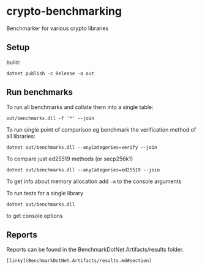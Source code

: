 # crypto-benchmarking
Benchmarker for various crypto libraries

## Setup
build:
```shell
dotnet publish -c Release -o out
```

## Run benchmarks

To run all benchmarks and collate them into a single table:
```shell
out/benchmarks.dll -f '*' --join
```

To run single point of comparison eg benchmark the verification method of all libraries:
```shell
dotnet out/benchmarks.dll --anyCategories=verify —-join
```

To compare just ed25519 methods (or secp256k1)
```shell
dotnet out/benchmarks.dll --anyCategories=ed25519 --join
```
To get info about memory allocation add ```-m``` to the console arguments

To run tests for a single library
```shell
dotnet out/benchmarks.dll
```
to get console options



## Reports

Reports can be found in the BenchmarkDotNet.Artifacts/results folder.

`[linky](BenchmarkDotNet.Artifacts/results.md#section)`

